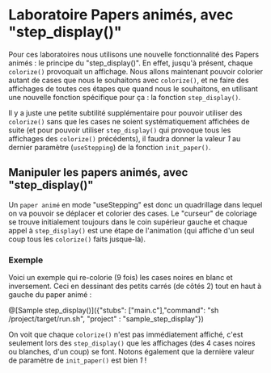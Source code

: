 # Laboratoire Papers animés, avec "step_display()"

Pour ces laboratoires nous utilisons une nouvelle fonctionnalité des Papers animés : le principe du "step_display()".
En effet, jusqu'à présent, chaque `colorize()` provoquait un affichage. Nous allons maintenant pouvoir colorier autant de cases que nous le souhaitons avec `colorize()`, et ne faire des affichages de toutes ces étapes que quand nous le souhaitons, en utilisant une nouvelle fonction spécifique pour ça : la fonction `step_display()`.

Il y a juste une petite subtilité supplémentaire pour pouvoir utiliser des `colorize()` sans que les cases ne soient systématiquement affichées de suite (et pour pouvoir utiliser `step_display()` qui provoque tous les affichages des `colorize()` précédents), il faudra donner la valeur *1* au dernier paramètre (`useStepping`) de la fonction `init_paper()`.

## Manipuler les papers animés, avec "step_display()"

Un `paper animé` en mode "useStepping" est donc un quadrillage dans lequel on va pouvoir se déplacer et colorier des cases. Le "curseur" de coloriage se trouve initialement toujours dans le coin supérieur gauche et chaque appel à `step_display()` est une étape de l'animation (qui affiche d'un seul coup tous les `colorize()` faits jusque-là).

### Exemple

Voici un exemple qui re-colorie (9 fois) les cases noires en blanc et inversement. Ceci en dessinant des petits carrés (de côtés 2) tout en haut à gauche du paper animé :

@[Sample step_display()]({"stubs": ["main.c"],"command": "sh /project/target/run.sh", "project" : "sample_step_display"})

On voit que chaque `colorize()` n'est pas immédiatement affiché, c'est seulement lors des `step_display()` que les affichages (des 4 cases noires ou blanches, d'un coup) se font. Notons également que la dernière valeur de paramètre de `init_paper()` est bien *1* !
